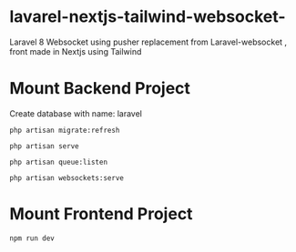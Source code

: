 # lavarel-nextjs-tailwind-websocket-
Laravel 8 Websocket using pusher replacement from Laravel-websocket , front made in Nextjs using Tailwind

# Mount Backend Project

Create database with name: laravel

`php artisan migrate:refresh`

`php artisan serve`

`php artisan queue:listen`

`php artisan websockets:serve`

# Mount Frontend Project

`npm run dev`
